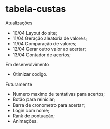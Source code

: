 # tabela-custas

Atualizações
* 10/04 Layout do site;
* 11/04 Geração aleatoria de valores;
* 11/04 Comparação de valores;
* 12/04 Gerar outro valor ao acertar;
* 13/04 Contador de acertos;

Em desenvolvimento
* Otimizar codigo.

Futuramente
* Numero maximo de tentativas para acertos;
* Botão para reiniciar;
* Barra de cronometro para acertar;
* Login com nome;
* Rank de pontuação;
* Animações.
